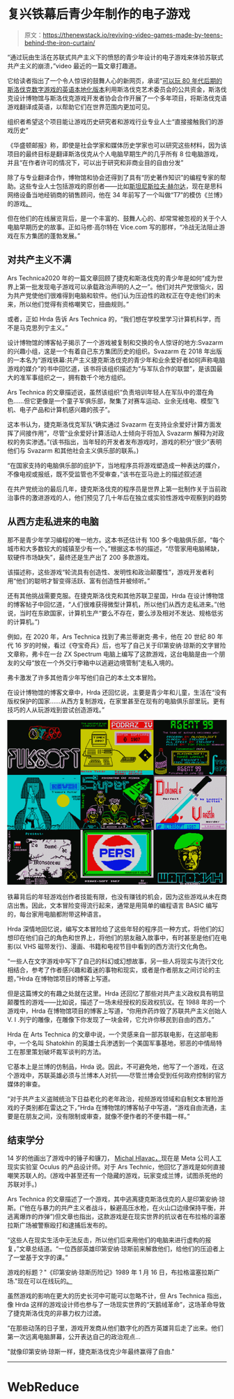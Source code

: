 # 复兴铁幕后青少年制作的电子游戏

> 原文：<https://thenewstack.io/reviving-video-games-made-by-teens-behind-the-iron-curtain/>

“通过玩由生活在苏联式共产主义下的愤怒的青少年设计的电子游戏来体验苏联式共产主义的崩溃，”video 最近的一篇文章打趣道。

它给读者指出了一个令人惊讶的鼓舞人心的新网页，承诺“[可以玩 80 年代后期的斯洛伐克数字游戏的英语本地化版本](https://scd.sk/clanky/playable-english-localizations-of-slovak-digital-games-from-the-late-80s-period/)利用斯洛伐克艺术委员会的公共资金，斯洛伐克设计博物馆与斯洛伐克游戏开发者协会合作开展了一个多年项目，将斯洛伐克语游戏翻译成英语，以帮助它们在世界范围内更加可见。

组织者希望这个项目能让游戏历史研究者和游戏行业专业人士“直接接触我们的游戏历史”

《华盛顿邮报》称，即使是社会学家和媒体历史学家也可以研究这些材料，因为该项目的最终目标是翻译斯洛伐克从个人电脑早期生产的几乎所有 8 位电脑游戏，并且“在作者许可的情况下，可以出于研究和非商业目的自由分发”

除了与专业翻译合作，博物馆和协会还得到了具有“历史著作知识”的编程专家的帮助。这些专业人士包括游戏的原创者——比如[斯坦尼斯拉夫·赫尔达](https://www.linkedin.com/in/stanislav-hrda-14133263)，现在是思科网络设备当地经销商的销售顾问，他在 34 年前写了一个叫做“T7”的模仿《兰博》的游戏[。](https://scd.sk/hra/satochin/)

但在他们的在线展览背后，是一个丰富的、鼓舞人心的、却常常被忽视的关于个人电脑早期历史的故事。正如马修·高尔特在 Vice.com 写的那样，“冷战无法阻止游戏在东方集团的蓬勃发展。”

## 对共产主义不满

Ars Technica2020 年的一篇文章回顾了捷克和斯洛伐克的青少年是如何“成为世界上第一批发现电子游戏可以承载政治声明的人之一”。他们对共产党很恼火，因为共产党使他们很难得到电脑和软件。他们认为压迫性的政权正在夺走他们的未来，所以他们觉得有资格嘲笑它，扭曲规则。”

或者，正如 Hrda 告诉 Ars Technica 的，“我们想在学校里学习计算机科学，而不是马克思列宁主义。”

设计博物馆的博客帖子揭示了一个游戏被复制和交换的令人惊讶的地方:Svazarm 的兴趣小组，这是一个有着自己东方集团历史的组织。Svazarm 在 2018 年出版的一本名为“游戏铁幕:共产主义捷克斯洛伐克的青少年和业余爱好者如何声称电脑游戏的媒介”的书中回忆道，该书将该组织描述为“与军队合作的联盟”，是该国最大的准军事组织之一，拥有数千个地方组织。

Ars Technica 的文章描述说，虽然该组织“负责培训年轻人在军队中的潜在角色……但它更像是一个童子军俱乐部，聚集了对赛车运动、业余无线电、模型飞机、电子产品和计算机感兴趣的孩子”。

这本书认为，捷克斯洛伐克军队“确实通过 Svazarm 在支持业余爱好计算方面发挥了间接作用”，尽管“业余爱好计算活动人士倾向于将加入 Svazarm 解释为对政权的务实渗透。”(该书指出，当年轻的开发者发布游戏时，游戏的积分“很少”表明他们与 Svazarm 和其他社会主义俱乐部的联系。)

“在国家支持的电脑俱乐部的庇护下，当地程序员将游戏塑造成一种表达的媒介，不像电视或报纸，既不受监管也不受审查，”该书在亚马逊上的描述叙述道

在共产党统治的最后几年，捷克斯洛伐克的程序员是世界上第一批制作关于当前政治事件的激进游戏的人，他们预见了几十年后在独立或实验性游戏中观察到的趋势

## 从西方走私进来的电脑

那不是青少年学习编程的唯一地方。这本书还估计有 100 多个电脑俱乐部，“每个城市和大多数较大的城镇至少有一个。”根据这本书的描述，“尽管家用电脑稀缺，软硬件市场缺失”，最终还是生产出了 200 多款游戏。

该描述称，这些游戏“轮流具有创造性、发明性和政治颠覆性”，游戏开发者利用“他们的聪明才智变得活跃、富有创造性并被倾听。”

还有其他挑战需要克服。在捷克斯洛伐克和其他苏联卫星国，Hrda 在设计博物馆的博客帖子中回忆道，“人们很难获得微型计算机，所以他们从西方走私进来。”(他说，当时在东欧国家，计算机生产“要么不存在，要么涉及相对不发达、规格低劣的计算机。”)

例如，在 2020 年，Ars Technica 找到了弗兰蒂谢克·弗卡，他在 20 世纪 80 年代 16 岁的时候，看过《夺宝奇兵》后，也写了自己关于印第安纳·琼斯的文字冒险文章称，弗卡在一台 ZX Spectrum 电脑上编写了这款游戏，这台电脑是由一个朋友的父母“放在一个外交行李箱中以逃避边境管制”走私入境的。

弗卡激发了许多其他青少年写他们自己的本土文本冒险。

在设计博物馆的博客文章中，Hrda 还回忆说，主要是青少年和儿童，生活在“没有版权保护的国家……从西方复制游戏，在家里甚至在现有的电脑俱乐部里玩。更有技巧的人从玩游戏到尝试创造游戏。”

![Home pages of various video games created in the Eastern bloc](img/23b82943c0050c59313c46d4c2b9d248.png)

铁幕背后的年轻游戏创作者技能有限，也没有赚钱的机会，因为这些游戏从未在商店出售。因此，文本冒险变得流行起来，通常是用简单的编程语言 BASIC 编写的，每台家用电脑都附带这种语言。

Hrda 深情地回忆说，编写文本冒险给了这些年轻的程序员一种方式，将他们的幻想印在他们自己的角色和世界上，将他们的朋友融入故事中，有时甚至是他们在电影(以 VHS 磁带发行)、漫画、书籍和电视节目中看到的西方流行文化角色。

“一些人在文字游戏中写下了自己的科幻或幻想故事，另一些人将现实与流行文化相结合，参考了作者感兴趣和着迷的事物和现实，或者是作者朋友之间讨论的主题，”Hrda 在博物馆项目的博客上写道。

但是这篇博文的有趣之处就在这里。Hrda 还回忆了那些对共产主义政权具有明显颠覆性的游戏——比如说，描述了一场未经授权的反政权抗议。在 1988 年的一个游戏中，Hrda 在博物馆项目的博客上写道，“你用炸药炸毁了苏联共产主义创始人 V. I .列宁的雕像，在雕像下你发现了一块金砖，它允许你移民到自由的西方。”

Hrda 在 Arts Technica 的文章中说，一个灵感来自一部苏联电影，在这部电影中，一个名叫 Shatokhin 的英雄士兵渗透到一个美国军事基地，邪恶的中情局特工在那里策划破坏裁军谈判的方法。

它基本上是兰博的仿制品，Hrda 说。因此，不可避免地，他写了一个游戏，在这个游戏中，苏联英雄必须与兰博本人对抗——尽管兰博会受到任何政府控制的官方媒体的审查。

“对于共产主义盗贼统治下日益老化的老年政治，视频游戏领域和自制文本冒险游戏的子类别都在雷达之下，”Hrda 在博物馆的博客帖子中写道，“游戏自由流通，主要是在朋友之间，没有限制或审查，就像不便作者的不便书籍一样。”

## 结束学分

14 岁的他画出了游戏中的锤子和镰刀， [Michal Hlavac，](https://www.linkedin.com/in/michalhlavac)现在是 Meta 公司人工现实实验室 Oculus 的产品设计师。对于 Ars Technic，他回忆了游戏是如何直接嘲笑苏联人的。(游戏中甚至还有一个隐藏的游戏，玩家变成兰博，试图杀死他的苏联对手。)

Ars Technica 的文章描述了一个游戏，其中逃离捷克斯洛伐克的人是印第安纳·琼斯。(“他在与暴力的共产主义者战斗，躲避高压水枪，在火山口边缘保持平衡，并逃离爆炸的炸弹”)但文章也指出，这款游戏是在现实世界的抗议者在布拉格的温塞拉斯广场被警察殴打和逮捕后发布的。

“这些人在现实生活中无法反击，所以他们后来用他们的电脑来进行虚构的报复，”文章总结道。“一位西部英雄印第安纳·琼斯前来解救他们，给他们的压迫者上了一堂基于文字的课。”

游戏的标题？"《印第安纳·琼斯历险记》1989 年 1 月 16 日，布拉格温塞拉斯广场."现在可以在线玩的[。](https://primitivedesigns.github.io/remakes89/indy/en/)

虽然游戏的影响在更大的历史长河中可能可以忽略不计，但 Ars Technica 指出，像 Hrda 这样的游戏设计师也参与了一场现实世界的“天鹅绒革命”，这场革命导致了捷克斯洛伐克的非暴力权力过渡。

“在那些动荡的日子里，游戏开发商从他们数字化的西方英雄背后走了出来。他们第一次远离电脑屏幕，公开表达自己的政治观点…

"就像印第安纳·琼斯一样，捷克斯洛伐克少年最终赢得了自由."

* * *

# WebReduce

<svg xmlns:xlink="http://www.w3.org/1999/xlink" viewBox="0 0 68 31" version="1.1"><title>Group</title> <desc>Created with Sketch.</desc></svg>